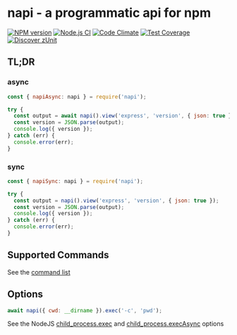 # napi - a programmatic api for npm

[![NPM version](https://img.shields.io/npm/v/napi.svg?style=flat-square)](https://www.npmjs.com/package/napi)
[![Node.js CI](https://github.com/acuminous/napi/workflows/Node.js%20CI/badge.svg)](https://github.com/acuminous/napi/actions?query=workflow%3A%22Node.js+CI%22)
[![Code Climate](https://codeclimate.com/github/acuminous/napi/badges/gpa.svg)](https://codeclimate.com/github/acuminous/napi)
[![Test Coverage](https://codeclimate.com/github/acuminous/napi/badges/coverage.svg)](https://codeclimate.com/github/acuminous/napi/coverage)
[![Discover zUnit](https://img.shields.io/badge/Discover-zUnit-brightgreen)](https://www.npmjs.com/package/zunit)


## TL;DR

### async
```js
const { napiAsync: napi } = require('napi');

try {
  const output = await napi().view('express', 'version', { json: true });
  const version = JSON.parse(output);
  console.log({ version });
} catch (err) {
  console.error(err);
}
```

### sync
```js
const { napiSync: napi } = require('napi');

try {
  const output = napi().view('express', 'version', { json: true });
  const version = JSON.parse(output);
  console.log({ version });
} catch (err) {
  console.error(err);
}
```

## Supported Commands

See the [command list](https://github.com/acuminous/napi/blob/main/lib/commands.json)

## Options

```js
await napi({ cwd: __dirname }).exec('-c', 'pwd');
```

See the NodeJS [child_process.exec](https://nodejs.org/api/child_process.html#child_processexecsynccommand-options ) and [child_process.execAsync](https://nodejs.org/api/child_process.html#child_processexeccommand-options-callback) options
